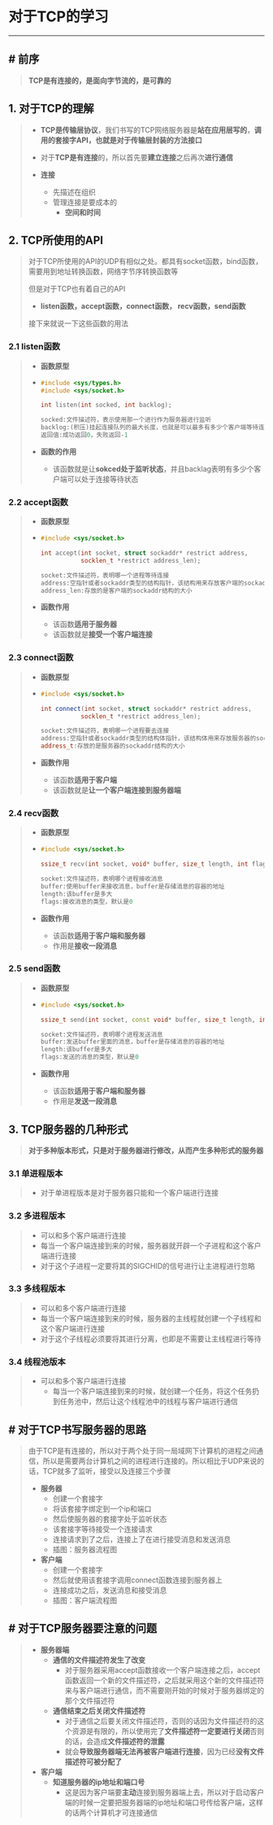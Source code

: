 # 对于TCP的学习

----

## # 前序

> **TCP是有连接的，是面向字节流的，是可靠的**



## 1. 对于TCP的理解

> - **TCP是传输层协议**，我们书写的TCP网络服务器是**站在应用层写的**，**调用的套接字API，也就是对于传输层封装的方法接口**
>
> - 对于**TCP是有连接**的，所以首先要**建立连接**之后再次**进行通信**
> - **连接**
>   - 先描述在组织
>   - 管理连接是要成本的
>     - **空间和时间**

  

## 2. TCP所使用的API

> 对于TCP所使用的API的UDP有相似之处。都具有socket函数，bind函数，需要用到地址转换函数，网络字节序转换函数等
>
> 但是对于TCP也有着自己的API
>
> - **listen函数，accept函数，connect函数， recv函数，send函数**
>
> 接下来就说一下这些函数的用法



### 2.1 listen函数

> - **函数原型**
>
> - ``` c++
>   #include <sys/types.h>
>   #include <sys/socket.h>
>   
>   int listen(int socked, int backlog);
>   
>   socked:文件描述符，表示使用那一个进行作为服务器进行监听
>   backlog:(积压)挂起连接队列的最大长度，也就是可以最多有多少个客户端等待连接到服务器
>   返回值:成功返回0，失败返回-1
>   ```
>
> - **函数的作用**
>
>   - 该函数就是让**sokced处于监听状态**，并且backlag表明有多少个客户端可以处于连接等待状态



### 2.2 accept函数

> - **函数原型**
>
> - ``` c++
>   #include <sys/socket.h>
>   
>   int accept(int socket, struct sockaddr* restrict address, 
>              socklen_t *restrict address_len);
>   
>   socket:文件描述符，表明哪一个进程等待连接
>   address:空指针或者sockaddr类型的结构指针，该结构用来存放客户端的sockaddr结构
>   address_len:存放的是客户端的sockaddr结构的大小
>   ```
>
> - **函数作用**
>
>   - 该函数**适用于服务器**
>   - 该函数就是**接受一个客户端连接**



### 2.3 connect函数

> - **函数原型**
>
> - ``` c++
>   #include <sys/socket.h>
>   
>   int connect(int socket, struct sockaddr* restrict address,
>              socklen_t *restrict address_len);
>   
>   socket:文件描述符，表明哪一个进程要去连接
>   address:空指针或者sockaddr类型的结构体指针，该结构体用来存放服务器的sockaddr结构
>   address_t:存放的是服务器的sockaddr结构的大小
>   ```
>
> - **函数作用**
>
>   - 该函数**适用于客户端**
>   - 该函数就是**让一个客户端连接到服务器端**



### 2.4 recv函数

> - **函数原型**
>
> - ``` c++
>   #include <sys/socket.h>
>   
>   ssize_t recv(int socket, void* buffer, size_t length, int flags);
>   
>   socket:文件描述符，表明哪个进程接收消息
>   buffer:使用buffer来接收消息，buffer是存储消息的容器的地址
>   length:该buffer是多大
>   flags:接收消息的类型，默认是0
>   ```
>
> - **函数作用**
>
>   - 该函数**适用于客户端和服务器**
>   - 作用是**接收一段消息**



### 2.5 send函数

> - **函数原型**
>
> - ``` c++
>   #include <sys/socket.h>
>   
>   ssize_t send(int socket, const void* buffer, size_t length, int flags);
>   
>   socket:文件描述符，表明哪个进程发送消息
>   buffer:发送buffer里面的消息，buffer是存储消息的容器的地址
>   length:该buffer是多大
>   flags:发送的消息的类型，默认是0
>   ```
>
> - **函数作用**
>
>   - 该函数**适用于客户端和服务器**
>   - 作用是**发送一段消息**



## 3. TCP服务器的几种形式

> **对于多种版本形式，只是对于服务器进行修改，从而产生多种形式的服务器**

### 3.1 单进程版本

> - 对于单进程版本是对于服务器只能和一个客户端进行连接



### 3.2 多进程版本

> -  可以和多个客户端进行连接
>   - 每当一个客户端连接到来的时候，服务器就开辟一个子进程和这个客户端进行连接
>   - 对于这个子进程一定要将其的SIGCHID的信号进行让主进程进行忽略



 ### 3.3 多线程版本

> -  可以和多个客户端进行连接
>   - 每当一个客户端连接到来的时候，服务器的主线程就创建一个子线程和这个客户端进行连接
>   - 对于这个子线程必须要将其进行分离，也即是不需要让主线程进行等待



### 3.4 线程池版本

> - 可以和多个客户端进行连接
>   - 每当一个客户端连接到来的时候，就创建一个任务，将这个任务扔到任务池中，然后让这个线程池中的线程与客户端进行通信



## # 对于TCP书写服务器的思路

> 由于TCP是有连接的，所以对于两个处于同一局域网下计算机的进程之间通信，所以是需要两台计算机之间的进程进行连接的。所以相比于UDP来说的话，TCP就多了监听，接受以及连接三个步骤
>
> - **服务器**
>   - 创建一个套接字
>   - 将该套接字绑定到一个ip和端口
>   - 然后使服务器的套接字处于监听状态
>   - 该套接字等待接受一个连接请求
>   - 连接请求到了之后，连接上了在进行接受消息和发送消息
>   - 插图：服务器流程图
> - **客户端**
>   - 创建一个套接字
>   - 然后就使用该套接字调用connect函数连接到服务器上
>   - 连接成功之后，发送消息和接受消息
>   - 插图：客户端流程图



## # 对于TCP服务器要注意的问题

> - **服务器端**
>   - **通信的文件描述符发生了改变**
>     - 对于服务器采用accept函数接收一个客户端连接之后，accept函数返回一个新的文件描述符，之后就采用这个新的文件描述符来与客户端进行通信，而不需要刚开始的时候对于服务器绑定的那个文件描述符
>   - **通信结束之后关闭文件描述符**
>     - 对于通信之后要关闭文件描述符，否则的话因为文件描述符的这个资源是有限的，所以使用完了**文件描述符一定要进行关闭**否则的话，会造成**文件描述符的泄露**
>     - 就会**导致服务器端无法再被客户端进行连接**，因为已经**没有文件描述符可被分配了**
> - **客户端**
>   - **知道服务器的ip地址和端口号**
>     - 这是因为客户端要**主动**连接到服务器端上去，所以对于启动客户端的时候一定要把服务器端的ip地址和端口号传给客户端，这样的话两个计算机才可连接通信



